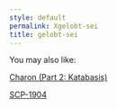 ```yaml
---
style: default
permalink: Xgelobt-sei
title: gelobt-sei
---
```

You may also like:

[Charon (Part 2: Katabasis)](http://scp-wiki.net/charon-part-2-katabasis)

[SCP-1904](http://scp-wiki.net/scp-1904)
